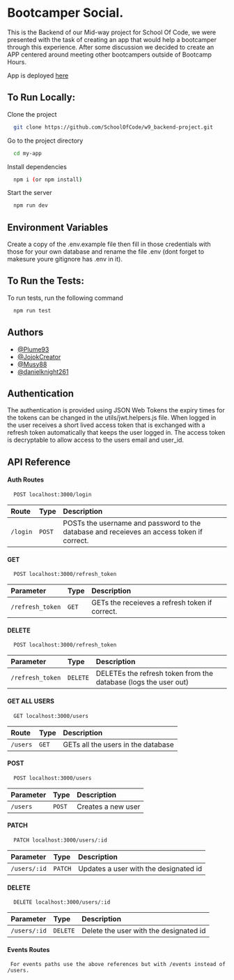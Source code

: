 
# Bootcamper Social.

This is the Backend of our Mid-way project for School Of Code, we were presented with the task of creating an app that would help a bootcamper through this experience. After some discussion we decided to create an APP centered around meeting other bootcampers outside of Bootcamp Hours.

App is deployed [here](https://front-end-bootcamper-social.netlify.app/)
## To Run Locally:

Clone the project

```bash
  git clone https://github.com/SchoolOfCode/w9_backend-project.git
```

Go to the project directory

```bash
  cd my-app
```

Install dependencies

```bash
  npm i (or npm install)
```

Start the server

```bash
  npm run dev
```


## Environment Variables

Create a copy of the .env.example file then fill in those credentials with those for your own database and rename the file .env (dont forget to makesure youre gitignore has .env in it).
## To Run the Tests:

To run tests, run the following command

```bash
  npm run test
```


## Authors

- [@Plume93](https://github.com/Plume93)
- [@JojokCreator](https://github.com/JojokCreator)
- [@Musy88](https://github.com/Musy88)
- [@danielknight261](https://github.com/danielknight261)


## Authentication

The authentication is provided using JSON Web Tokens the expiry times for the tokens can be changed in the utils/jwt.helpers.js file. When logged in the user receives a short lived access token that is exchanged with a refresh token automatically that keeps the user logged in. The access token is decryptable to allow access to the users email and user_id.

## API Reference
#### Auth Routes
```http
  POST localhost:3000/login
```

| Route     | Type     | Description                |
| :-------- | :------- | :------------------------- |
| `/login` | `POST` | POSTs the username and password to the database and receieves an access token if correct. |

#### GET 

```http
  POST localhost:3000/refresh_token
```

| Parameter | Type     | Description                       |
| :-------- | :------- | :-------------------------------- |
| `/refresh_token`      | `GET` | GETs the receieves a refresh token if correct. |

#### DELETE 

```http
  POST localhost:3000/refresh_token
```

| Parameter | Type     | Description                       |
| :-------- | :------- | :-------------------------------- |
| `/refresh_token`      | `DELETE` | DELETEs the refresh token from the database (logs the user out)|


#### GET ALL USERS

```http
  GET localhost:3000/users
```

| Route     | Type     | Description                |
| :-------- | :------- | :------------------------- |
| `/users` | `GET` | GETs all the users in the database |

#### POST 

```http
  POST localhost:3000/users
```

| Parameter | Type     | Description                       |
| :-------- | :------- | :-------------------------------- |
| `/users`      | `POST` | Creates a new user |

#### PATCH 

```http
  PATCH localhost:3000/users/:id
```

| Parameter | Type     | Description                       |
| :-------- | :------- | :-------------------------------- |
| `/users/:id`      | `PATCH` | Updates a user with the designated id |

#### DELETE

```http
  DELETE localhost:3000/users/:id
```

| Parameter | Type     | Description                       |
| :-------- | :------- | :-------------------------------- |
| `/users/:id`      | `DELETE` | Delete the user with the designated id |


#### Events Routes
```http
 For events paths use the above references but with /events instead of /users.
```






